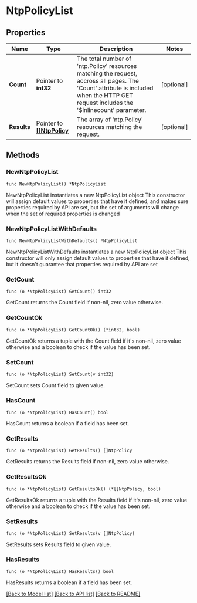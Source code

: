 # NtpPolicyList

## Properties

Name | Type | Description | Notes
------------ | ------------- | ------------- | -------------
**Count** | Pointer to **int32** | The total number of &#39;ntp.Policy&#39; resources matching the request, accross all pages. The &#39;Count&#39; attribute is included when the HTTP GET request includes the &#39;$inlinecount&#39; parameter. | [optional] 
**Results** | Pointer to [**[]NtpPolicy**](ntp.Policy.md) | The array of &#39;ntp.Policy&#39; resources matching the request. | [optional] 

## Methods

### NewNtpPolicyList

`func NewNtpPolicyList() *NtpPolicyList`

NewNtpPolicyList instantiates a new NtpPolicyList object
This constructor will assign default values to properties that have it defined,
and makes sure properties required by API are set, but the set of arguments
will change when the set of required properties is changed

### NewNtpPolicyListWithDefaults

`func NewNtpPolicyListWithDefaults() *NtpPolicyList`

NewNtpPolicyListWithDefaults instantiates a new NtpPolicyList object
This constructor will only assign default values to properties that have it defined,
but it doesn't guarantee that properties required by API are set

### GetCount

`func (o *NtpPolicyList) GetCount() int32`

GetCount returns the Count field if non-nil, zero value otherwise.

### GetCountOk

`func (o *NtpPolicyList) GetCountOk() (*int32, bool)`

GetCountOk returns a tuple with the Count field if it's non-nil, zero value otherwise
and a boolean to check if the value has been set.

### SetCount

`func (o *NtpPolicyList) SetCount(v int32)`

SetCount sets Count field to given value.

### HasCount

`func (o *NtpPolicyList) HasCount() bool`

HasCount returns a boolean if a field has been set.

### GetResults

`func (o *NtpPolicyList) GetResults() []NtpPolicy`

GetResults returns the Results field if non-nil, zero value otherwise.

### GetResultsOk

`func (o *NtpPolicyList) GetResultsOk() (*[]NtpPolicy, bool)`

GetResultsOk returns a tuple with the Results field if it's non-nil, zero value otherwise
and a boolean to check if the value has been set.

### SetResults

`func (o *NtpPolicyList) SetResults(v []NtpPolicy)`

SetResults sets Results field to given value.

### HasResults

`func (o *NtpPolicyList) HasResults() bool`

HasResults returns a boolean if a field has been set.


[[Back to Model list]](../README.md#documentation-for-models) [[Back to API list]](../README.md#documentation-for-api-endpoints) [[Back to README]](../README.md)



